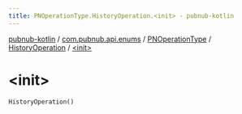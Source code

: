 ```yaml
---
title: PNOperationType.HistoryOperation.<init> - pubnub-kotlin
---
```


[pubnub-kotlin](../../../index.html) / [com.pubnub.api.enums](../../index.html) / [PNOperationType](../index.html) / [HistoryOperation](index.html) / [&lt;init&gt;](./-init-.html)

# &lt;init&gt;

`HistoryOperation()`